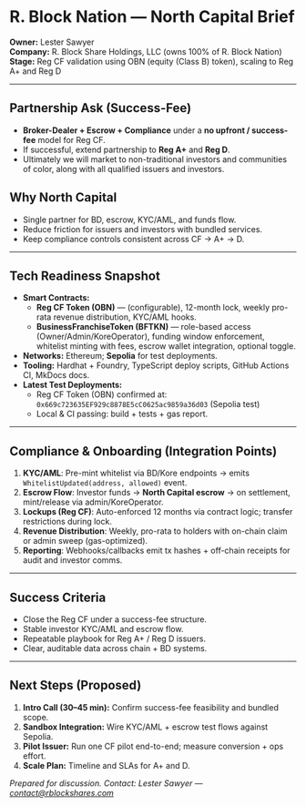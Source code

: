 # R. Block Nation — North Capital Brief

**Owner:** Lester Sawyer  
**Company:** R. Block Share Holdings, LLC (owns 100% of R. Block Nation)  
**Stage:** Reg CF validation using OBN (equity (Class B) token), scaling to Reg A+ and Reg D

---

## Partnership Ask (Success-Fee)
- **Broker-Dealer + Escrow + Compliance** under a **no upfront / success-fee** model for Reg CF.
- If successful, extend partnership to **Reg A+** and **Reg D**.
- Ultimately we will market to non-traditional investors and communities of color, along with all qualified issuers and investors.

## Why North Capital
- Single partner for BD, escrow, KYC/AML, and funds flow.
- Reduce friction for issuers and investors with bundled services.
- Keep compliance controls consistent across CF → A+ → D.

---

## Tech Readiness Snapshot
- **Smart Contracts:**  
  - **Reg CF Token (OBN)** —  (configurable), 12-month lock, weekly pro-rata revenue distribution, KYC/AML hooks.  
  - **BusinessFranchiseToken (BFTKN)** — role-based access (Owner/Admin/KoreOperator), funding window enforcement, whitelist minting with fees, escrow wallet integration, optional  toggle.  
- **Networks:** Ethereum; **Sepolia** for test deployments.  
- **Tooling:** Hardhat + Foundry, TypeScript deploy scripts, GitHub Actions CI, MkDocs docs.  
- **Latest Test Deployments:**  
  - Reg CF Token (OBN) confirmed at: `0x669c723635EF929c8878E5cC0625ac9859a36d03` (Sepolia test)  
  - Local & CI passing: build + tests + gas report.

---

## Compliance & Onboarding (Integration Points)
1. **KYC/AML**: Pre-mint whitelist via BD/Kore endpoints → emits `WhitelistUpdated(address, allowed)` event.  
2. **Escrow Flow**: Investor funds → **North Capital escrow** → on settlement, mint/release via admin/KoreOperator.  
3. **Lockups (Reg CF)**: Auto-enforced 12 months via contract logic; transfer restrictions during lock.  
4. **Revenue Distribution**: Weekly, pro-rata to holders with on-chain claim or admin sweep (gas-optimized).  
5. **Reporting**: Webhooks/callbacks emit tx hashes + off-chain receipts for audit and investor comms.

---

## Success Criteria
- Close the Reg CF under a success-fee structure.
- Stable investor KYC/AML and escrow flow.
- Repeatable playbook for Reg A+ / Reg D issuers.
- Clear, auditable data across chain + BD systems.

---

## Next Steps (Proposed)
1. **Intro Call (30–45 min):** Confirm success-fee feasibility and bundled scope.  
2. **Sandbox Integration:** Wire KYC/AML + escrow test flows against Sepolia.  
3. **Pilot Issuer:** Run one CF pilot end-to-end; measure conversion + ops effort.  
4. **Scale Plan:** Timeline and SLAs for A+ and D.

*Prepared for discussion. Contact: Lester Sawyer — contact@rblockshares.com*

